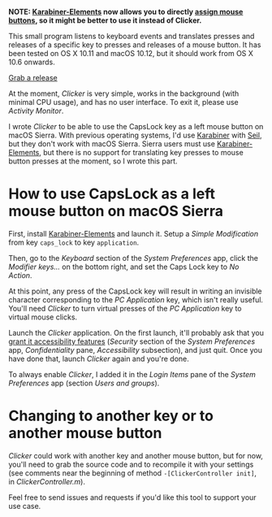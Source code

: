 **NOTE: [Karabiner-Elements](https://github.com/tekezo/Karabiner-Elements/) now allows you to directly [assign mouse buttons](https://github.com/oin/Clicker/issues/2), so it might be better to use it instead of Clicker.**

This small program listens to keyboard events and translates presses and releases of a specific key to presses and releases of a mouse button.
It has been tested on OS X 10.11 and macOS 10.12, but it should work from OS X 10.6 onwards.

[Grab a release](https://github.com/oin/Clicker/releases)

At the moment, _Clicker_ is very simple, works in the background (with minimal CPU usage), and has no user interface.
To exit it, please use _Activity Monitor_.

I wrote _Clicker_ to be able to use the CapsLock key as a left mouse button on macOS Sierra.
With previous operating systems, I'd use [Karabiner](https://pqrs.org/osx/karabiner/) with [Seil](https://pqrs.org/osx/karabiner/seil.html.en), but they don't work with macOS Sierra.
Sierra users must use [Karabiner-Elements](https://github.com/tekezo/Karabiner-Elements/), but there is no support for translating key presses to mouse button presses at the moment, so I wrote this part.

# How to use CapsLock as a left mouse button on macOS Sierra

First, install [Karabiner-Elements](https://github.com/tekezo/Karabiner-Elements/) and launch it.
Setup a _Simple Modification_ from key ``caps_lock`` to key ``application``.

Then, go to the _Keyboard_ section of the _System Preferences_ app, click the _Modifier keys…_ on the bottom right, and set the Caps Lock key to _No Action_.

At this point, any press of the CapsLock key will result in writing an invisible character corresponding to the _PC Application_ key, which isn't really useful.
You'll need _Clicker_ to turn virtual presses of the _PC Application_ key to virtual mouse clicks.

Launch the _Clicker_ application.
On the first launch, it'll probably ask that you [grant it accessibility features](https://support.apple.com/kb/PH21504) (_Security_ section of the _System Preferences_ app, _Confidentiality_ pane, _Accessibility_ subsection), and just quit.
Once you have done that, launch _Clicker_ again and you're done.

To always enable _Clicker_, I added it in the _Login Items_ pane of the _System Preferences_ app (section _Users and groups_).

# Changing to another key or to another mouse button

_Clicker_ could work with another key and another mouse button, but for now, you'll need to grab the source code and to recompile it with your settings (see comments near the beginning of method ``-[ClickerController init]``, in _ClickerController.m_).

Feel free to send issues and requests if you'd like this tool to support your use case.
